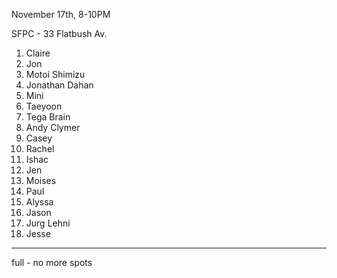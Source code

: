 
November 17th, 8-10PM

SFPC - 33 Flatbush Av.

1.  Claire
2.  Jon
3.  Motoi Shimizu
4.  Jonathan Dahan
5.  Mini
6.  Taeyoon
7.  Tega Brain
8.  Andy Clymer
9.  Casey
10.  Rachel
11.  Ishac
12.  Jen
13.  Moises
14.  Paul
15.  Alyssa
16.  Jason
17.  Jurg Lehni
18.  Jesse

---------------------------------------------------------------------------

full - no more spots
